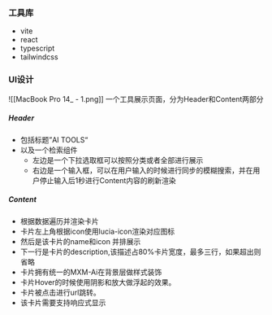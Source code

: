 ### 工具库
- vite
- react
- typescript
- tailwindcss

### UI设计

![[MacBook Pro 14_ - 1.png]]
一个工具展示页面，分为Header和Content两部分
##### Header
- 包括标题”AI TOOLS“
- 以及一个检索组件
	- 左边是一个下拉选取框可以按照分类或者全部进行展示
	- 右边是一个输入框，可以在用户输入的时候进行同步的模糊搜索，并在用户停止输入后1秒进行Content内容的刷新渲染

##### Content
- 根据数据遍历并渲染卡片
- 卡片左上角根据icon使用lucia-icon渲染对应图标
- 然后是该卡片的name和icon 并排展示
- 下一行是卡片的description,该描述占80%卡片宽度，最多三行，如果超出则省略
- 卡片拥有统一的MXM-Ai在背景层做样式装饰
- 卡片Hover的时候使用阴影和放大做浮起的效果。
- 卡片被点击进行url跳转。
- 该卡片需要支持响应式显示 